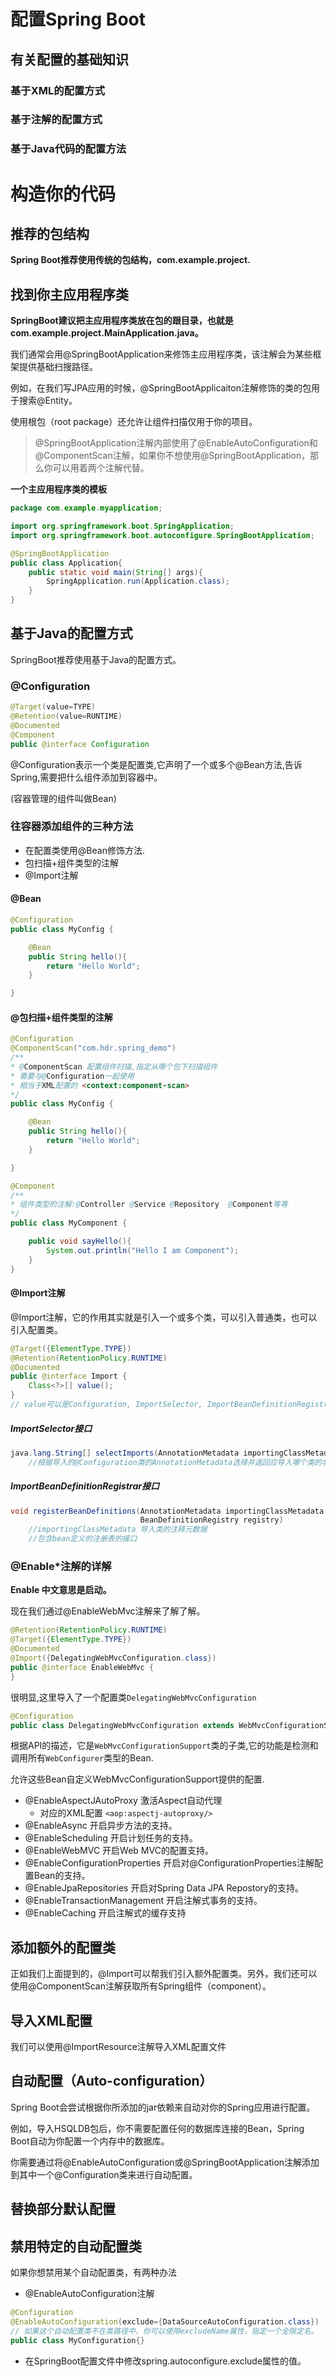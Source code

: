 # 配置Spring Boot

## 有关配置的基础知识

### 基于XML的配置方式

### 基于注解的配置方式

### 基于Java代码的配置方法

# 

# 构造你的代码

## 推荐的包结构

**Spring Boot推荐使用传统的包结构，com.example.project.**

## 找到你主应用程序类

**SpringBoot建议把主应用程序类放在包的跟目录，也就是com.example.project.MainApplication.java。**

我们通常会用@SpringBootApplication来修饰主应用程序类，该注解会为某些框架提供基础扫搜路径。

例如，在我们写JPA应用的时候，@SpringBootApplicaiton注解修饰的类的包用于搜索@Entity。

使用根包（root package）还允许让组件扫描仅用于你的项目。

> @SpringBootApplication注解内部使用了@EnableAutoConfiguration和@ComponentScan注解，如果你不想使用@SpringBootApplication，那么你可以用着两个注解代替。

**一个主应用程序类的模板**

```java
package com.example.myapplication;

import org.springframework.boot.SpringApplication;
import org.springframework.boot.autoconfigure.SpringBootApplication;

@SpringBootApplication
public class Application{
    public static void main(String[] args){
        SpringApplication.run(Application.class);
    }   
}
```

## 基于Java的配置方式

SpringBoot推荐使用基于Java的配置方式。

### @Configuration

```java
@Target(value=TYPE)
@Retention(value=RUNTIME)
@Documented
@Component
public @interface Configuration
```

@Configuration表示一个类是配置类,它声明了一个或多个@Bean方法,告诉Spring,需要把什么组件添加到容器中。

(容器管理的组件叫做Bean)



### 往容器添加组件的三种方法

- 在配置类使用@Bean修饰方法.
- 包扫描+组件类型的注解
- @Import注解

#### @Bean

```java
@Configuration
public class MyConfig {

    @Bean
    public String hello(){
        return "Hello World";
    }

}
```

#### @包扫描+组件类型的注解

```java
@Configuration
@ComponentScan("com.hdr.spring_demo")
/**
* @ComponentScan 配置组件扫描,指定从哪个包下扫描组件
* 需要与@Configuration一起使用
* 相当于XML配置的 <context:component-scan>
*/
public class MyConfig {

    @Bean
    public String hello(){
        return "Hello World";
    }

}

@Component
/**
* 组件类型的注解:@Controller @Service @Repository  @Component等等
*/
public class MyComponent {

    public void sayHello(){
        System.out.println("Hello I am Component");
    }
}
```

#### @Import注解

@Import注解，它的作用其实就是引入一个或多个类，可以引入普通类，也可以引入配置类。 

```java
@Target({ElementType.TYPE})
@Retention(RetentionPolicy.RUNTIME)
@Documented
public @interface Import {
    Class<?>[] value();
}
// value可以是Configuration, ImportSelector, ImportBeanDefinitionRegistrar 和普通组件类
```

##### ImportSelector接口

```java
java.lang.String[] selectImports(AnnotationMetadata importingClassMetadata)
    //根据导入的@Configuration类的AnnotationMetadata选择并返回应导入哪个类的名称。
```

##### ImportBeanDefinitionRegistrar接口

```java
void registerBeanDefinitions(AnnotationMetadata importingClassMetadata,
                             BeanDefinitionRegistry registry)
    //importingClassMetadata 导入类的注释元数据
    //包含bean定义的注册表的接口
```

### @Enable*注解的详解

**Enable 中文意思是启动。**

现在我们通过@EnableWebMvc注解来了解了解。

```java
@Retention(RetentionPolicy.RUNTIME)
@Target({ElementType.TYPE})
@Documented
@Import({DelegatingWebMvcConfiguration.class})
public @interface EnableWebMvc {
}
```

很明显,这里导入了一个配置类`DelegatingWebMvcConfiguration`

```java
@Configuration
public class DelegatingWebMvcConfiguration extends WebMvcConfigurationSupport
```

根据API的描述，它是`WebMvcConfigurationSupport`类的子类,它的功能是检测和调用所有`WebConfigurer`类型的Bean.

允许这些Bean自定义WebMvcConfigurationSupport提供的配置.

- @EnableAspectJAutoProxy  激活Aspect自动代理
  - 对应的XML配置 `<aop:aspectj-autoproxy/>`
- @EnableAsync         开启异步方法的支持。
- @EnableScheduling 开启计划任务的支持。
- @EnableWebMVC   开启Web MVC的配置支持。
- @EnableConfigurationProperties 开启对@ConfigurationProperties注解配置Bean的支持。
- @EnableJpaRepositories   开启对Spring Data JPA Repostory的支持。
- @EnableTransactionManagement  开启注解式事务的支持。
- @EnableCaching   开启注解式的缓存支持

## 添加额外的配置类

正如我们上面提到的，@Import可以帮我们引入额外配置类。另外，我们还可以使用@ComponentScan注解获取所有Spring组件（component）。

## 导入XML配置

我们可以使用@ImportResource注解导入XML配置文件

## 自动配置（Auto-configuration）

Spring Boot会尝试根据你所添加的jar依赖来自动对你的Spring应用进行配置。

例如，导入HSQLDB包后，你不需要配置任何的数据库连接的Bean，Spring Boot自动为你配置一个内存中的数据库。

你需要通过将@EnableAutoConfiguration或@SpringBootApplication注解添加到其中一个@Configuration类来进行自动配置。

## 替换部分默认配置

## 禁用特定的自动配置类

如果你想禁用某个自动配置类，有两种办法

- @EnableAutoConfiguration注解

```java
@Configuration
@EnableAutoConfiguration(exclude={DataSourceAutoConfiguration.class})
// 如果这个自动配置类不在类路径中，你可以使用excludeName属性，指定一个全限定名。
public class MyConfiguration{}
```

- 在SpringBoot配置文件中修改spring.autoconfigure.exclude属性的值。

